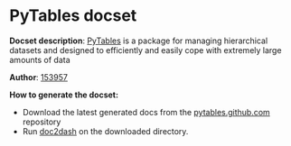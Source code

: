 PyTables docset
===============

__Docset description__:
	[PyTables](http://www.pytables.org) is a package for managing
	hierarchical datasets and designed to efficiently and easily cope
	with extremely large amounts of data

__Author__:
    [153957](https://github.com/153957)

__How to generate the docset:__

- Download the latest generated docs from the
  [pytables.github.com](https://github.com/PyTables/pytables.github.com)
  repository
- Run [doc2dash](https://pypi.python.org/pypi/doc2dash/) on the
  downloaded directory.

